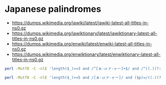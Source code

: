 # Japanese palindromes

* https://dumps.wikimedia.org/jawiki/latest/jawiki-latest-all-titles-in-ns0.gz
* https://dumps.wikimedia.org/jawiktionary/latest/jawiktionary-latest-all-titles-in-ns0.gz
* https://dumps.wikimedia.org/enwiki/latest/enwiki-latest-all-titles-in-ns0.gz
* https://dumps.wikimedia.org/enwiktionary/latest/enwiktionary-latest-all-titles-in-ns0.gz

```bash
perl -Mutf8 -C -nlE 'length($_)>=3 and /^[ぁ-ゖァ-ヶー]+$/ and /^((.)(?:(?1)|.?)\2)$/ or next; tr/ァ-ヶ/ぁ-ゖ/; $a[length$_]{$_}=1; END { for$i(3..$#a){ %{$a[$i]} or next; open$fh,">",sprintf"%02d.txt",$i; print $fh $_ for sort keys %{$a[$i]}; close$fh } }' *-ns0.txt
```

```bash
perl -Mutf8 -C -nlE 'length($_)>=5 and /[ぁ-ゖァ-ヶー]/ and ($p)=/((.)(?:(?1)|.?)\2)/ and length($p)>=5 and length($p)!=length($_) and $p=~/^[ぁ-ゖァ-ヶー]+$/ or next; $p=~tr/ァ-ヶ/ぁ-ゖ/; $a[length$p]{$p}=$_; END{ open$fh,">","sub.txt"; for$i(3..$#a){ print $fh "$_\t$a[$i]{$_}" for sort keys %{$a[$i]} } close$fh }' *-ns0.txt
```
